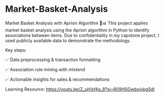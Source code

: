 # Market-Basket-Analysis
Market Basket Analysis with Apriori Algorithm 🛒📊
This project applies market basket analysis using the Apriori algorithm in Python to identify associations between items. Due to confidentiality in my capstone project, I used publicly available data to demonstrate the methodology.

Key steps:

✅ Data preprocessing & transaction formatting

✅ Association rule mining with mlxtend

✅ Actionable insights for sales & recommendations

Learning Resource:
https://youtu.be/Z_uh1sf4g_8?si=809HSGwbojxbg5dI
